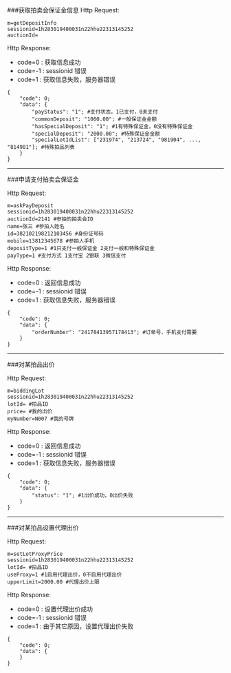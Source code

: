 ###获取拍卖会保证金信息
Http Request: 

```
m=getDepositInfo
sessionid=1h283019400031n22hhu22313145252
auctionId=
```
Http Response:

- code=0 : 获取信息成功
- code=-1 : sessionid 错误
- code=1 : 获取信息失败，服务器错误

``` 
{ 
    "code": 0;
    "data": {
    	"payStatus": "1"; #支付状态，1已支付，0未支付
    	"commonDeposit": "1000.00"; #一般保证金金额
    	"hasSpecialDeposit": "1"; #1有特殊保证金，0没有特殊保证金
    	"specialDeposit": "2000.00"; #特殊保证金金额
    	"specialLotIdList": ["231974", "213724", "981904", ..., "814981"]; #特殊拍品列表
	}
}
```
---
###申请支付拍卖会保证金

Http Request: 

```
m=askPayDeposit
sessionid=1h283019400031n22hhu22313145252
auctionId=2141 #参拍的拍卖会ID
name=张三 #参拍人姓名
id=382102198212103456 #身份证号码
mobile=13812345678 #参拍人手机
depositType=1 #1只支付一般保证金 2支付一般和特殊保证金
payType=1 #支付方式 1支付宝 2银联 3微信支付
```
Http Response:

- code=0 : 返回信息成功
- code=-1 : sessionid 错误
- code=1 : 获取信息失败，服务器错误

``` 
{ 
    "code": 0;
    "data": {
    	"orderNumber": "24178413957178413"; #订单号，手机支付需要	
	}
}
```

---
###对某拍品出价

Http Request: 

```
m=biddingLot
sessionid=1h283019400031n22hhu22313145252
lotId= #拍品ID
price= #我的出价
myNumber=N007 #我的号牌
```
Http Response:

- code=0 : 返回信息成功
- code=-1 : sessionid 错误
- code=1 : 获取信息失败，服务器错误

``` 
{ 
    "code": 0;
    "data": {
    	"status": "1"; #1出价成功，0出价失败	
	}
}
```  

---
###对某拍品设置代理出价

Http Request: 

```
m=setLotProxyPrice
sessionid=1h283019400031n22hhu22313145252
lotId= #拍品ID
useProxy=1 #1启用代理出价，0不启用代理出价
upperLimit=2000.00 #代理出价上限
```
Http Response:

- code=0 : 设置代理出价成功
- code=-1 : sessionid 错误
- code=1 : 由于其它原因，设置代理出价失败

``` 
{ 
    "code": 0;
    "data": { 
    }
} 
```
